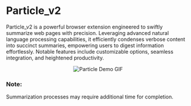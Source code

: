 # Particle_v2

Particle_v2 is a powerful browser extension engineered to swiftly summarize web pages with precision. Leveraging advanced natural language processing capabilities, it efficiently condenses verbose content into succinct summaries, empowering users to digest information effortlessly. Notable features include customizable options, seamless integration, and heightened productivity.

<p align="center">
  <img src="frontend/src/assets/ParticalDemoGIF.gif" alt="Particle Demo GIF">
</p>

### Note:
Summarization processes may require additional time for completion.
